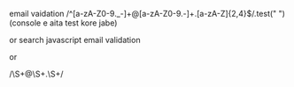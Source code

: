 email vaidation /^[a-zA-Z0-9._-]+@[a-zA-Z0-9.-]+.[a-zA-Z]{2,4}$/.test(" ") (console e aita test kore jabe)

or search javascript email validation 

or

/\S+@\S+\.\S+/
